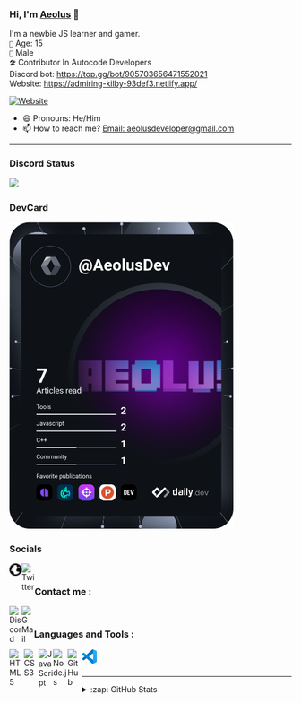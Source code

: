 ### Hi, I'm [Aeolus](https://admiring-kilby-93def3.netlify.app/) 👋
I'm a newbie JS learner and gamer.
<br>
`🎂` Age: 15
<br>
`👫` Male
<br>
`🛠️` Contributor In Autocode Developers
<br>
Discord bot: https://top.gg/bot/905703656471552021
<br>
Website: https://admiring-kilby-93def3.netlify.app/

[![Website](https://img.shields.io/website?label=Aeolus&style=for-the-badge&url=https://admiring-kilby-93def3.netlify.app/)](https://admiring-kilby-93def3.netlify.app/)

- 😄 Pronouns: He/Him
- 📫 How to reach me? [Email: aeolusdeveloper@gmail.com](aeolusdeveloper@gmail.com)

---

### Discord Status
<a href="https://discord.com/users/596293027627270155">
<img height="80px" src="https://discord.c99.nl/widget/theme-2/596293027627270155.png" />
</a>
<br>

### DevCard
<a href="https://app.daily.dev/AeolusDev"><img src="https://github.com/AeolusDev/AeolusDev/blob/main/devcard.svg" width="400" alt="AeolusDev's Dev Card"/></a>
<br>

### Socials


[<img align="left" alt="https://admiring-kilby-93def3.netlify.app/" width="22px" src="https://raw.githubusercontent.com/iconic/open-iconic/master/svg/globe.svg" />](https://admiring-kilby-93def3.netlify.app/)
[<img align="left" alt="Twitter" width="23px" src="https://raw.githubusercontent.com/peterthehan/peterthehan/master/assets/twitter.svg" />](https://twitter.com/captaincool6333)
<br>
### Contact me : 
[<img align="left" alt="Discord" width="22px" src="https://cdn.discordapp.com/attachments/817295104862847006/960925908909301760/discord.png" />](https://discord.com/users/596293027627270155)

[<img align="left" alt="GMail" width="22px" src="https://cdn.discordapp.com/attachments/817295104862847006/981612052600733748/unknown.png?size=48">](mailto:aeolusdeveloper@gmail.com)
</br>

### Languages and Tools : 
[<img align="left" alt="HTML5" width="26px" src="https://cdn1.iconfinder.com/data/icons/logotypes/32/badge-html-5-128.png" />](https://www.w3.org/html/)
[<img align="left" alt="CSS3" width="26px" src="https://cdn1.iconfinder.com/data/icons/logotypes/32/badge-css-3-128.png" />](https://www.w3schools.com/css/)
[<img align="left" alt="JavaScript" width="26px" src="https://cdn4.iconfinder.com/data/icons/logos-and-brands/512/187_Js_logo_logos-128.png" />](https://www.javascript.com/)
[<img align="left" alt="Node.js" width="26px" src="https://cdn4.iconfinder.com/data/icons/logos-and-brands/512/233_Node_Js_logo-128.png" />](https://nodejs.org/en/)
[<img align="left" alt="GitHub" width="26px" src="https://cdn4.iconfinder.com/data/icons/socialcones/508/Github-128.png" />](https://github.com/)
[<img align="left" alt="Visual Studio Code" width="26px" src="https://raw.githubusercontent.com/github/explore/80688e429a7d4ef2fca1e82350fe8e3517d3494d/topics/visual-studio-code/visual-studio-code.png" />](https://code.visualstudio.com/)
<br />
<br />

---

<details>
  <summary>:zap: GitHub Stats</summary>
</br>
<img align="center" alt="Aeolus's GitHub Stats" src="https://github-readme-stats-eight-pink.vercel.app/api?username=AeolusDev&&show_icons=true&theme=tokyonight&layout=compact" />
</br>
<img align="center" src="https://github-readme-streak-stats.herokuapp.com?user=AeolusDev&theme=tokyonight&hide_border=true&date_format=M%20j%5B%2C%20Y%5D" alt="Aeolus" />
